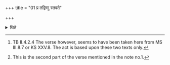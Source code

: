 +++
title = "01 प्र तद्विष्णु स्तवते"

+++

<details><summary>थिते</summary>

1. Wtih pra tad viṣṇuh stavate...[^1] having come out of the (Havirdhāna)-shed which is faced to the east, (the Adhvaryu) takes three steps from the Āhavanīya-fire towards the east with yasyoruṣu....[^2]   


[^1]: TB II.4.2.4 The verse however, seems to have been taken here from MS III.8.7 or KS XXV.8. The act is based upon these two texts only.  

[^2]: This is the second part of the verse mentioned in the note no.1.  

</details>
